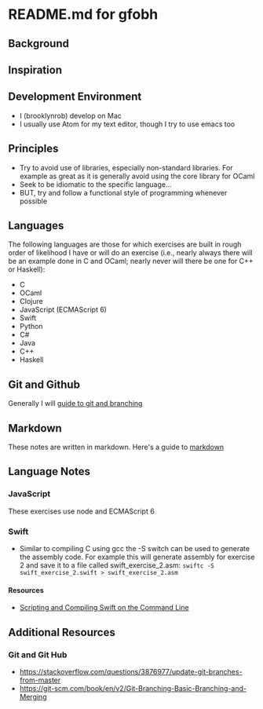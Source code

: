 # README.md for gfobh

## Background

## Inspiration

## Development Environment
* I (brooklynrob) develop on Mac
* I usually use Atom for my text editor, though I try to use emacs too

## Principles
* Try to avoid use of libraries, especially non-standard libraries. For example as great as it is generally avoid using the core library for OCaml
* Seek to be idiomatic to the specific language...
* BUT, try and follow a functional style of programming whenever possible

## Languages
The following languages are those for which exercises are built in rough order of likelihood I have or will do an exercise (i.e., nearly always there will be an example done in C and OCaml; nearly never will there be one for C++ or Haskell):
* C
* OCaml
* Clojure
* JavaScript (ECMAScript 6)
* Swift
* Python
* C#
* Java
* C++
* Haskell

## Git and Github
Generally I will [guide to git and branching](https://git-scm.com/book/en/v2/Git-Branching-Basic-Branching-and-Merging)

## Markdown
These notes are written in markdown. Here's a guide to [markdown](https://github.com/adam-p/markdown-here/wiki/Markdown-Cheatsheet)

## Language Notes
### JavaScript
These exercises use node and ECMAScript 6

### Swift
* Similar to compiling C using gcc the -S switch can be used to generate the assembly code. For example this will generate assembly for exercise 2 and save it to a file called swift_exercise_2.asm:
`swiftc -S swift_exercise_2.swift > swift_exercise_2.asm`


#### Resources
* [Scripting and Compiling Swift on the Command Line](http://jblevins.org/log/swift)

## Additional Resources
### Git and Git Hub
* <https://stackoverflow.com/questions/3876977/update-git-branches-from-master>
* <https://git-scm.com/book/en/v2/Git-Branching-Basic-Branching-and-Merging>
